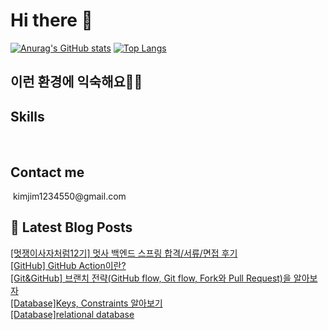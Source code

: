 # Hi there 👋

[![Anurag's GitHub stats](https://github-readme-stats.vercel.app/api?username=wlaud2000)](https://github.com/anuraghazra/github-readme-stats)
[![Top Langs](https://github-readme-stats.vercel.app/api/top-langs/?username=wlaud2000&layout=compact&hide=r,jupyter%20notebook,c%23&exclude_repo=roharui.github.io)](https://github.com/anuraghazra/github-readme-stats)

## 이런 환경에 익숙해요✍🏼

## Skills
<!-- https://github.com/Envoy-VC/awesome-badges -->
<p>
    <img alt="" src= "https://img.shields.io/badge/Spring-6DB33F?style=for-the-badge&logo=spring&logoColor=white"/> 
    <img alt="" src= "https://img.shields.io/badge/Java-ED8B00?style=for-the-badge&logo=openjdk&logoColor=white"/> 
    <img alt="" src= "https://img.shields.io/badge/C-00599C?style=for-the-badge&logo=c&logoColor=white"/>
</p>

## Contact me

<img alt="" src= "https://img.shields.io/badge/Gmail-D14836?style=for-the-badge&logo=gmail&logoColor=white"/>
kimjim1234550@gmail.com

## 📕 Latest Blog Posts

<a href=https://learning-study.tistory.com/entry/%EB%A9%8B%EC%9F%81%EC%9D%B4%EC%82%AC%EC%9E%90%EC%B2%98%EB%9F%BC12%EA%B8%B0-%EB%A9%8B%EC%82%AC-%EB%B0%B1%EC%97%94%EB%93%9C-%EC%8A%A4%ED%94%84%EB%A7%81-%ED%95%A9%EA%B2%A9%EC%84%9C%EB%A5%98%EB%A9%B4%EC%A0%91-%ED%9B%84%EA%B8%B0>[멋쟁이사자처럼12기] 멋사 백엔드 스프링 합격/서류/면접 후기</a></br><a href=https://learning-study.tistory.com/entry/GitHub-GitHub-Action%EC%9D%B4%EB%9E%80>[GitHub] GitHub Action이란?</a></br><a href=https://learning-study.tistory.com/entry/GitGitHub-%EB%B8%8C%EB%9E%9C%EC%B9%98-%EC%A0%84%EB%9E%B5Git-flow-GitHub-flow-Fork%EC%99%80-Pull-Request%EC%9D%84-%EC%95%8C%EC%95%84%EB%B3%B4%EC%9E%90>[Git&GitHub] 브랜치 전략(GitHub flow, Git flow, Fork와 Pull Request)을 알아보자</a></br><a href=https://learning-study.tistory.com/entry/DatabaseKeys-Constraints-%EC%95%8C%EC%95%84%EB%B3%B4%EA%B8%B0>[Database]Keys, Constraints 알아보기</a></br><a href=https://learning-study.tistory.com/entry/Databaserelational-database>[Database]relational database</a></br>